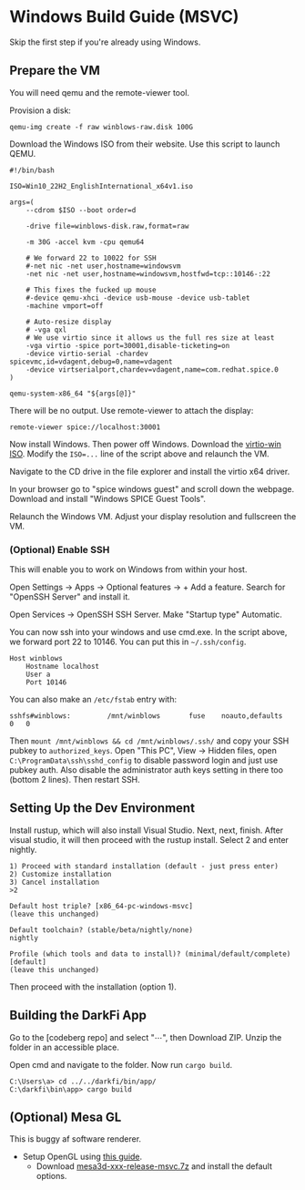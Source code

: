 # Windows Build Guide (MSVC)

Skip the first step if you're already using Windows.

## Prepare the VM

You will need qemu and the remote-viewer tool.

Provision a disk:

```
qemu-img create -f raw winblows-raw.disk 100G
```

Download the Windows ISO from their website. Use this script to launch QEMU.

```
#!/bin/bash

ISO=Win10_22H2_EnglishInternational_x64v1.iso

args=(
    --cdrom $ISO --boot order=d

    -drive file=winblows-disk.raw,format=raw

    -m 30G -accel kvm -cpu qemu64

    # We forward 22 to 10022 for SSH
    #-net nic -net user,hostname=windowsvm
    -net nic -net user,hostname=windowsvm,hostfwd=tcp::10146-:22

    # This fixes the fucked up mouse
    #-device qemu-xhci -device usb-mouse -device usb-tablet
    -machine vmport=off

    # Auto-resize display
    # -vga qxl
    # We use virtio since it allows us the full res size at least
    -vga virtio -spice port=30001,disable-ticketing=on
    -device virtio-serial -chardev spicevmc,id=vdagent,debug=0,name=vdagent
    -device virtserialport,chardev=vdagent,name=com.redhat.spice.0
)

qemu-system-x86_64 "${args[@]}"
```

There will be no output. Use remote-viewer to attach the display:

```
remote-viewer spice://localhost:30001
```

Now install Windows. Then power off Windows. Download the [virtio-win ISO].
Modify the `ISO=...` line of the script above and relaunch the VM.

Navigate to the CD drive in the file explorer and install the virtio x64 driver.

In your browser go to "spice windows guest" and scroll down the webpage.
Download and install "Windows SPICE Guest Tools".

Relaunch the Windows VM. Adjust your display resolution and fullscreen the VM.

### (Optional) Enable SSH

This will enable you to work on Windows from within your host.

Open Settings -> Apps -> Optional features -> + Add a feature. Search
for "OpenSSH Server" and install it.

Open Services -> OpenSSH SSH Server. Make "Startup type" Automatic.

You can now ssh into your windows and use cmd.exe. In the script above,
we forward port 22 to 10146. You can put this in `~/.ssh/config`.

```
Host winblows
    Hostname localhost
    User a
    Port 10146
```

You can also make an `/etc/fstab` entry with:

```
sshfs#winblows: 		/mnt/winblows  		fuse  	noauto,defaults  	0  	0
```

Then `mount /mnt/winblows && cd /mnt/winblows/.ssh/` and copy your SSH pubkey
to `authorized_keys`.
Open "This PC", View -> Hidden files, open `C:\ProgramData\ssh\sshd_config`
to disable password login and just use pubkey auth.
Also disable the administrator auth keys setting in there too (bottom 2 lines).
Then restart SSH.

## Setting Up the Dev Environment

Install rustup, which will also install Visual Studio. Next, next, finish.
After visual studio, it will then proceed with the rustup install.
Select 2 and enter nightly.

```
1) Proceed with standard installation (default - just press enter)
2) Customize installation
3) Cancel installation
>2

Default host triple? [x86_64-pc-windows-msvc]
(leave this unchanged)

Default toolchain? (stable/beta/nightly/none)
nightly

Profile (which tools and data to install)? (minimal/default/complete) [default]
(leave this unchanged)
```

Then proceed with the installation (option 1).

## Building the DarkFi App

Go to the [codeberg repo] and select "⋯", then Download ZIP. Unzip the folder
in an accessible place.

Open cmd and navigate to the folder. Now run `cargo build`.

```
C:\Users\a> cd ../../darkfi/bin/app/
C:\darkfi\bin\app> cargo build
```

## (Optional) Mesa GL

This is buggy af software renderer.

* Setup OpenGL using [this guide](https://thomas.inf3.ch/2019-06-12-opengl-kvm-mesa3d/index.html).
    * Download [mesa3d-xxx-release-msvc.7z](https://github.com/pal1000/mesa-dist-win/releases)
      and install the default options.

[virtio-win ISO]: https://fedorapeople.org/groups/virt/virtio-win/direct-downloads/latest-virtio/virtio-win.iso

